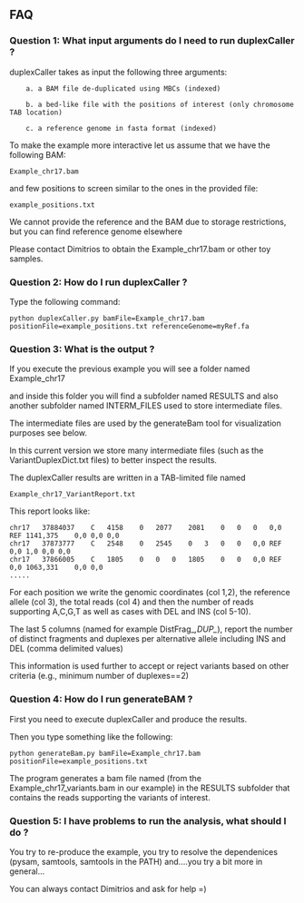 ## FAQ

### Question 1: What input arguments do I need to run duplexCaller  ?

duplexCaller takes as input the following three arguments:

```
	a. a BAM file de-duplicated using MBCs (indexed)

	b. a bed-like file with the positions of interest (only chromosome TAB location)

	c. a reference genome in fasta format (indexed)
```

To make the example more interactive let us assume that we have the following BAM:

```
Example_chr17.bam
```

and few positions to screen similar to the ones in the provided file:
```
example_positions.txt
```

We cannot provide the reference and the BAM due to storage restrictions, but you can find reference genome  elsewhere 

Please contact Dimitrios to obtain the Example_chr17.bam or other toy samples.


### Question 2: How do I run duplexCaller ?

Type the following command:

```
python duplexCaller.py bamFile=Example_chr17.bam positionFile=example_positions.txt referenceGenome=myRef.fa
```

### Question 3: What is the output ?

If you execute the previous example you will see a folder named Example_chr17 

and inside this folder you will find a subfolder named RESULTS and also another subfolder named INTERM_FILES used to store intermediate files.

The intermediate files are used by the generateBam tool for visualization purposes see below.

In this current version we store many intermediate files (such as the VariantDuplexDict.txt files) to better inspect the results.

The duplexCaller results are written in a TAB-limited file named 

```
Example_chr17_VariantReport.txt
```

This report looks like:

```
chr17	37884037	C	4158	0	2077	2081	0	0	0	0,0	REF	1141,375	0,0	0,0	0,0
chr17	37873777	C	2548	0	2545	0	3	0	0	0,0	REF	0,0	1,0	0,0	0,0
chr17	37866005	C	1805	0	0	0	1805	0	0	0,0	REF	0,0	1063,331	0,0	0,0
.....

```

For each position we write the genomic coordinates (col 1,2), the reference allele (col 3), the total reads (col 4) and then the number of reads supporting A,C,G,T as well as cases with DEL and INS (col 5-10). 

The last 5 columns (named for example DistFrag_*,DUP_*), report the number of distinct fragments and duplexes per alternative allele including INS and DEL (comma delimited values)

This information is used further to accept or reject variants based on other criteria (e.g., minimum number of duplexes==2) 


### Question 4: How do I run  generateBAM  ?

First you need to execute duplexCaller and produce the results. 

Then you type something like the following:

```
python generateBam.py bamFile=Example_chr17.bam positionFile=example_positions.txt
```
The program generates a bam file named (from the Example_chr17_variants.bam in our example) in the RESULTS subfolder that contains the reads supporting the variants of interest.


### Question 5: I have problems to run the analysis, what should I do ?

You try to re-produce the example, you try to resolve the dependenices (pysam, samtools, samtools in the PATH) and....you try a bit more in general...

You can always contact Dimitrios and ask for help =)




